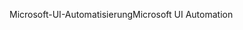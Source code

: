 <span data-ttu-id="8fcc5-101">Microsoft-UI-Automatisierung</span><span class="sxs-lookup"><span data-stu-id="8fcc5-101">Microsoft UI Automation</span></span>